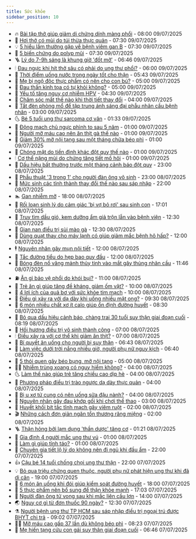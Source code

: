 ```yaml
---
title: Sức khỏe
sidebar_position: 10
---
```


<!-- vnexpress-suc-khoe:START -->
- 🔥 [Bài tập thở giúp giảm di chứng dính màng phổi](https://vnexpress.net/bai-tap-tho-giup-giam-di-chung-dinh-mang-phoi-4912042.html) - 08:00 09/07/2025
- 🥰 [Hơi thở có mùi do túi thừa thực quản](https://vnexpress.net/hoi-tho-co-mui-do-tui-thua-thuc-quan-4912045.html) - 07:30 09/07/2025
- 💡 [5 hiểu lầm thường gặp về bệnh viêm gan B](https://vnexpress.net/5-hieu-lam-thuong-gap-ve-benh-viem-gan-b-4912043.html) - 07:30 09/07/2025
- 🤗 [5 biến chứng do polyp mũi](https://vnexpress.net/5-bien-chung-do-polyp-mui-4911869.html) - 07:30 09/07/2025
- 🪜 [Lý do 7-9h sáng là khung giờ &#39;đốt mỡ&#39;](https://vnexpress.net/ly-do-7-9h-sang-la-khung-gio-dot-mo-4911529.html) - 06:46 09/07/2025
- 🕯 [Đau ngực khi hít thở sâu có phải do ung thư phổi?](https://vnexpress.net/dau-nguc-khi-hit-tho-sau-co-phai-do-ung-thu-phoi-4911858.html) - 06:00 09/07/2025
- 🤭 [Thời điểm uống nước trong ngày tốt cho thận](https://vnexpress.net/thoi-diem-uong-nuoc-trong-ngay-tot-cho-than-4911128.html) - 05:43 09/07/2025
- 👀 [Mẹ bị ngộ độc thực phẩm có nên cho con bú?](https://vnexpress.net/me-bi-ngo-doc-thuc-pham-co-nen-cho-con-bu-4911937.html) - 05:00 09/07/2025
- 🌋 [Đau thần kinh tọa có tự khỏi không?](https://vnexpress.net/dau-than-kinh-toa-co-tu-khoi-khong-4911785.html) - 05:00 09/07/2025
- 🫶 [Yếu tố tăng nguy cơ nhiễm HPV](https://vnexpress.net/yeu-to-tang-nguy-co-nhiem-hpv-4898546.html) - 04:30 09/07/2025
- 🦆 [Chăm sóc mắt thế nào khi thời tiết thay đổi](https://vnexpress.net/cham-soc-mat-the-nao-khi-thoi-tiet-thay-doi-4911829.html) - 04:00 09/07/2025
- 🚀 [Tắt đèn phòng mổ để tập trung ánh sáng đại phẫu nhãn cầu bệnh nhân](https://vnexpress.net/tat-den-phong-mo-de-tap-trung-anh-sang-dai-phau-nhan-cau-benh-nhan-4911614.html) - 03:00 09/07/2025
- 🌜 [Bé 5 tuổi ung thư sarcoma cơ vân](https://vnexpress.net/be-5-tuoi-ung-thu-sarcoma-co-van-4911695.html) - 01:33 09/07/2025
- 🧰 [Động mạch chủ ngực phình to sau 5 năm](https://vnexpress.net/dong-mach-chu-nguc-phinh-to-sau-5-nam-4911803.html) - 01:00 09/07/2025
- 💫 [Người mỡ máu cao nên ăn thịt gà thế nào](https://vnexpress.net/nguoi-mo-mau-cao-nen-an-thit-ga-the-nao-4911799.html) - 01:00 09/07/2025
- 🌝 [Giảm 30% mỡ nội tạng sau một tháng chữa béo phì](https://vnexpress.net/giam-30-mo-noi-tang-sau-mot-thang-chua-beo-phi-4911791.html) - 01:00 09/07/2025
- 🗽 [Chóng mặt do tiền đình khác đột quỵ thế nào](https://vnexpress.net/chong-mat-do-tien-dinh-khac-dot-quy-the-nao-4911789.html) - 01:00 09/07/2025
- 🕯 [Cơ thể nặng mùi do chứng tăng tiết mồ hôi](https://vnexpress.net/co-the-nang-mui-do-chung-tang-tiet-mo-hoi-4911781.html) - 01:00 09/07/2025
- 🦅 [Dấu hiệu bất thường trước một tháng cảnh báo đột quỵ](https://vnexpress.net/suc-khoe-cam-nang-dau-hieu-bat-thuong-truoc-mot-thang-canh-bao-dot-quy-4911447.html) - 23:00 08/07/2025
- 🦆 [Phẫu thuật &#39;3 trong 1&#39; cho người đàn ông vô sinh](https://vnexpress.net/phau-thuat-3-trong-1-cho-nguoi-dan-ong-vo-sinh-4911782.html) - 23:00 08/07/2025
- 🎊 [Mức sinh các tỉnh thành thay đổi thế nào sau sáp nhập](https://vnexpress.net/muc-sinh-cac-tinh-thanh-thay-doi-the-nao-sau-sap-nhap-4911505.html) - 22:00 08/07/2025
- 🏊 [Gan nhiễm mỡ](https://vnexpress.net/suc-khoe/cam-nang/gan-nhiem-mo-350) - 18:00 08/07/2025
- 📝 [Rối loạn sinh lý do cảm giác &#39;bị vợ bỏ rơi&#39; sau sinh con](https://vnexpress.net/roi-loan-sinh-ly-do-cam-giac-bi-vo-bo-roi-sau-sinh-con-4911293.html) - 17:01 08/07/2025
- 💯 [Truy tìm dầu gió, kem dưỡng ẩm giả trộn lẫn vào bệnh viện](https://vnexpress.net/truy-tim-dau-gio-kem-duong-am-gia-tron-lan-vao-benh-vien-4911763.html) - 12:30 08/07/2025
- 🌊 [Gian nan điều trị sùi mào gà](https://vnexpress.net/gian-nan-dieu-tri-sui-mao-ga-4911766.html) - 12:30 08/07/2025
- 🚀 [Dùng quạt thay cho máy lạnh có giúp giảm mắc bệnh hô hấp?](https://vnexpress.net/dung-quat-thay-cho-may-lanh-co-giup-giam-mac-benh-ho-hap-4911756.html) - 12:00 08/07/2025
- 🕴 [Nguyên nhân gây mụn nội tiết](https://vnexpress.net/nguyen-nhan-gay-mun-noi-tiet-4911654.html) - 12:00 08/07/2025
- 🗽 [Tắc đường tiểu do hẹp bao quy đầu](https://vnexpress.net/tac-duong-tieu-do-hep-bao-quy-dau-4911241.html) - 12:00 08/07/2025
- 🎡 [Bóng đèn nổ văng mảnh thủy tinh vào mắt gây thủng nhãn cầu](https://vnexpress.net/bong-den-no-vang-manh-thuy-tinh-vao-mat-gay-thung-nhan-cau-4911679.html) - 11:46 08/07/2025
- ⛽️ [Ăn gì bảo vệ phổi do khói bụi?](https://vnexpress.net/an-gi-bao-ve-phoi-do-khoi-bui-4911649.html) - 11:00 08/07/2025
- 🦆 [Trẻ ăn gì giúp tăng đề kháng, giảm ốm vặt?](https://vnexpress.net/tre-an-gi-giup-tang-de-khang-giam-om-vat-4911689.html) - 10:00 08/07/2025
- 🤩 [4 lợi ích của quả bơ với sức khỏe tim mạch](https://vnexpress.net/4-loi-ich-cua-qua-bo-voi-suc-khoe-tim-mach-4911548.html) - 10:00 08/07/2025
- 🦒 [Điều gì xảy ra với dạ dày khi uống nhiều mật ong?](https://vnexpress.net/dieu-gi-xay-ra-voi-da-day-khi-uong-nhieu-mat-ong-4911551.html) - 09:30 08/07/2025
- 💫 [6 món nhiều chất xơ ít calo giúp ổn định đường huyết](https://vnexpress.net/6-mon-nhieu-chat-xo-it-calo-giup-on-dinh-duong-huyet-4911541.html) - 08:30 08/07/2025
- 🐘 [Bỏ qua dấu hiệu cảnh báo, chàng trai 30 tuổi suy thận giai đoạn cuối](https://vnexpress.net/bo-qua-dau-hieu-canh-bao-chang-trai-30-tuoi-suy-than-giai-doan-cuoi-4911376.html) - 08:19 08/07/2025
- 🚀 [Hồi hương điều trị vô sinh thành công](https://vnexpress.net/hoi-huong-dieu-tri-vo-sinh-thanh-cong-4911575.html) - 07:00 08/07/2025
- 🕯 [Điều xảy ra với cơ thể khi giảm ăn thịt?](https://vnexpress.net/dieu-xay-ra-voi-co-the-khi-giam-an-thit-4911494.html) - 07:00 08/07/2025
- 🦏 [Bí quyết ăn uống cho người bị suy thận](https://vnexpress.net/bi-quyet-an-uong-cho-nguoi-bi-suy-than-4911126.html) - 06:43 08/07/2025
- 🦄 [Làm việc dưới trời nắng nhiều giờ, người phụ nữ nguy kịch](https://vnexpress.net/lam-viec-duoi-troi-nang-nhieu-gio-nguoi-phu-nu-nguy-kich-4911553.html) - 06:40 08/07/2025
- 🦒 [5 thói quen gây béo bụng, mỡ nội tạng](https://vnexpress.net/5-thoi-quen-gay-beo-bung-mo-noi-tang-4911372.html) - 05:00 08/07/2025
- 👨‍🏫 [Nhiễm trùng xoang có nguy hiểm không?](https://vnexpress.net/nhiem-trung-xoang-co-nguy-hiem-khong-4911463.html) - 04:00 08/07/2025
- 🌜 [Làm thế nào giúp trẻ tăng chiều cao dịp hè](https://vnexpress.net/lam-the-nao-giup-tre-tang-chieu-cao-dip-he-4911444.html) - 04:00 08/07/2025
- 🚀 [Phương pháp điều trị trào ngược dạ dày thực quản](https://vnexpress.net/phuong-phap-dieu-tri-trao-nguoc-da-day-thuc-quan-4911415.html) - 04:00 08/07/2025
- 💃 [Bị u xơ tử cung có nên uống sữa đậu nành?](https://vnexpress.net/bi-u-xo-tu-cung-co-nen-uong-sua-dau-nanh-4911408.html) - 04:00 08/07/2025
- 💯 [Nguyên nhân gây đau khớp gối khi chơi thể thao](https://vnexpress.net/nguyen-nhan-gay-dau-khop-goi-khi-choi-the-thao-4911404.html) - 03:00 08/07/2025
- 🤔 [Huyết khối bít tắc tĩnh mạch gây viêm ruột](https://vnexpress.net/huyet-khoi-bit-tac-tinh-mach-gay-viem-ruot-4911380.html) - 02:00 08/07/2025
- 🎬 [Những cách đơn giản ngăn tổn thương răng miệng](https://vnexpress.net/nhung-cach-don-gian-ngan-ton-thuong-rang-mieng-4911378.html) - 02:00 08/07/2025
- 🪜 [Thận hỏng bởi lạm dụng &#39;thần dược&#39; tăng cơ](https://vnexpress.net/than-hong-boi-lam-dung-than-duoc-tang-co-4910923.html) - 01:21 08/07/2025
- 🦣 [Gia đình 4 người mắc ung thư vú](https://vnexpress.net/gia-dinh-4-nguoi-mac-ung-thu-vu-4911346.html) - 01:00 08/07/2025
- 🧐 [Làm gì giúp tỉnh táo?](https://vnexpress.net/lam-gi-giup-tinh-tao-4911345.html) - 01:00 08/07/2025
- 🤡 [Chuyên gia tiết lộ lý do không nên đi ngủ khi đầu ẩm](https://vnexpress.net/chuyen-gia-tiet-lo-ly-do-khong-nen-di-ngu-khi-dau-am-4911036.html) - 22:00 07/07/2025
- 👍 [Cậu bé 14 tuổi chống chọi ung thư thận](https://vnexpress.net/cau-be-14-tuoi-chong-choi-ung-thu-than-4909636.html) - 22:00 07/07/2025
- 💡 [Bỏ qua triệu chứng quen thuộc, người phụ nữ phát hiện ung thư khi đã di căn](https://vnexpress.net/bo-qua-trieu-chung-quen-thuoc-nguoi-phu-nu-phat-hien-ung-thu-khi-da-di-can-4910987.html) - 19:00 07/07/2025
- 💯 [6 món ăn uống khi đói giúp kiểm soát đường huyết](https://vnexpress.net/6-mon-an-uong-khi-doi-giup-kiem-soat-duong-huyet-4911170.html) - 18:00 07/07/2025
- 🧠 [5 thực phẩm nên bổ sung để thận khỏe mạnh](https://vnexpress.net/5-thuc-pham-nen-bo-sung-de-than-khoe-manh-4910510.html) - 17:03 07/07/2025
- 🎡 [Người đàn ông tử vong sau khi mắc liên cầu lợn](https://vnexpress.net/nguoi-dan-ong-tu-vong-sau-khi-mac-lien-cau-lon-4911299.html) - 14:00 07/07/2025
- 🌏 [Nguy cơ gì từ đơn thuốc 90 ngày?](https://vnexpress.net/nguy-co-gi-tu-don-thuoc-90-ngay-4911249.html) - 12:30 07/07/2025
- ⚗️ [Người bệnh ung thư TP HCM sau sáp nhập điều trị ngoại trú được BHYT chi trả](https://vnexpress.net/nguoi-benh-ung-thu-tp-hcm-sau-sap-nhap-dieu-tri-ngoai-tru-duoc-bhyt-chi-tra-4910818.html) - 09:02 07/07/2025
- 👨‍🏫 [Mỡ máu cao gấp 37 lần dù không béo phì](https://vnexpress.net/mo-mau-cao-gap-37-lan-du-khong-beo-phi-4911138.html) - 08:23 07/07/2025
- 🤖 [Mẹ hiến tạng cứu con gái suy thận giai đoạn cuối](https://vnexpress.net/me-hien-tang-cuu-con-gai-suy-than-giai-doan-cuoi-4911062.html) - 06:46 07/07/2025<!-- vnexpress-suc-khoe:END -->
